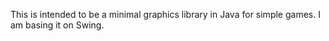 This is intended to be a minimal graphics library in Java for simple games. I am basing it on Swing.
